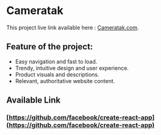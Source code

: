 # Cameratak

This project live link available here : [Cameratak.com](https://github.com/facebook/create-react-app).

## Feature of the project:

- Easy navigation and fast to load.
- Trendy, intuitive design and user experience.
- Product visuals and descriptions.
- Relevant, authoritative website content.

## Available Link

### [https://github.com/facebook/create-react-app](https://github.com/facebook/create-react-app)
